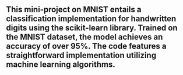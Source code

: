 ## This mini-project on MNIST entails a classification implementation for handwritten digits using the scikit-learn library. Trained on the MNIST dataset, the model achieves an accuracy of over 95%. The code features a straightforward implementation utilizing machine learning algorithms.
